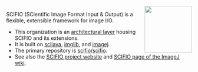<img align="right" width="128" src="https://imagej.net/media/icons/scifio.png">

SCIFIO (SCientific Image Format Input & Output) is a flexible, extensible framework for image I/O.

* This organization is an [architectural layer](https://imagej.net/develop/architecture#organizational-structure) housing SCIFIO and its extensions.
* It is built on [scijava](https://github.com/scijava), [imglib](https://github.com/imglib), and [imagej](https://github.com/imagej).
* The primary repository is [scifio/scifio](https://github.com/scifio/scifio).
* See also the [SCIFIO project website](https://scif.io/) and [SCIFIO page of the ImageJ wiki](https://imagej.net/libs/scifio).
